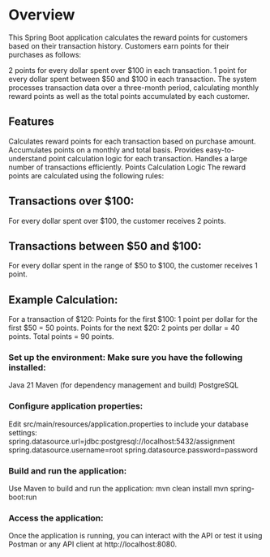 # Overview

This Spring Boot application calculates the reward points for customers based on their transaction history. Customers earn points for their purchases as follows:

2 points for every dollar spent over $100 in each transaction.
1 point for every dollar spent between $50 and $100 in each transaction.
The system processes transaction data over a three-month period, calculating monthly reward points as well as the total points accumulated by each customer.

## Features

Calculates reward points for each transaction based on purchase amount.
Accumulates points on a monthly and total basis.
Provides easy-to-understand point calculation logic for each transaction.
Handles a large number of transactions efficiently.
Points Calculation Logic
The reward points are calculated using the following rules:

## Transactions over $100:

For every dollar spent over $100, the customer receives 2 points.

## Transactions between $50 and $100:

For every dollar spent in the range of $50 to $100, the customer receives 1 point.

## Example Calculation:

For a transaction of $120:
Points for the first $100: 1 point per dollar for the first $50 = 50 points.
Points for the next $20: 2 points per dollar = 40 points.
Total points = 90 points.

### Set up the environment: Make sure you have the following installed:

Java 21
Maven (for dependency management and build)
PostgreSQL

### Configure application properties: 

Edit src/main/resources/application.properties to include your database settings:
spring.datasource.url=jdbc:postgresql://localhost:5432/assignment
spring.datasource.username=root
spring.datasource.password=password

### Build and run the application: 

Use Maven to build and run the application:
mvn clean install
mvn spring-boot:run

### Access the application: 

Once the application is running, you can interact with the API or test it using Postman or any API client at http://localhost:8080.
